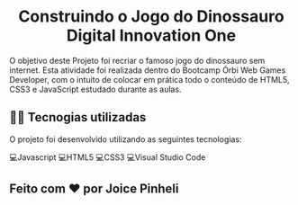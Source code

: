 <h1 align="center">Construindo o Jogo do Dinossauro <br>Digital Innovation One</h1>

O objetivo deste Projeto foi recriar o famoso jogo do dinossauro sem internet. 
Esta atividade foi realizada dentro do Bootcamp Órbi Web Games Developer, com o intuito de colocar em prática todo o conteúdo de HTML5, CSS3 e JavaScript estudado durante as aulas.

## 👨‍💻️ Tecnogias utilizadas
O projeto foi desenvolvido utilizando as seguintes tecnologias:

💻️Javascript 💻️HTML5 💻️CSS3 💻️Visual Studio Code

## Feito com ❤️ por Joice Pinheli